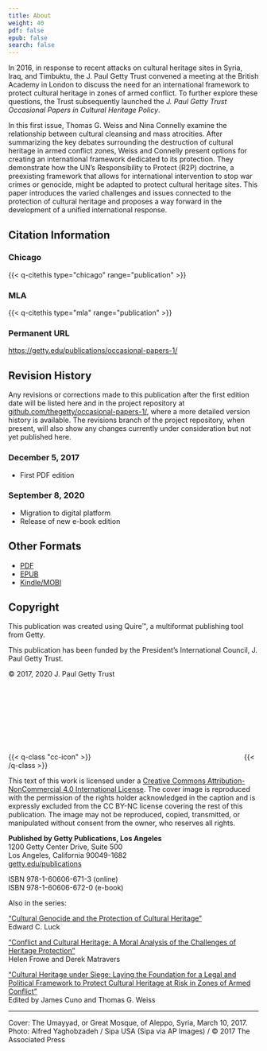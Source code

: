 ```yaml
---
title: About
weight: 40
pdf: false
epub: false
search: false
---
```


In 2016, in response to recent attacks on cultural heritage sites in Syria, Iraq, and Timbuktu, the J.&#160;Paul Getty Trust convened a meeting at the British Academy in London to discuss the need for an international framework to protect cultural heritage in zones of armed conflict. To further explore these questions, the Trust subsequently launched the *J.&#160;Paul Getty Trust Occasional Papers in Cultural Heritage Policy*.

In this first issue, Thomas G. Weiss and Nina Connelly examine the relationship between cultural cleansing and mass atrocities. After summarizing the key debates surrounding the destruction of cultural heritage in armed conflict zones, Weiss and Connelly present options for creating an international framework dedicated to its protection. They demonstrate how the UN’s Responsibility to Protect (R2P) doctrine, a preexisting framework that allows for international intervention to stop war crimes or genocide, might be adapted to protect cultural heritage sites. This paper introduces the varied challenges and issues connected to the protection of cultural heritage and proposes a way forward in the development of a unified international response.


<div class="backmatter">

## Citation Information

### Chicago

{{< q-citethis type="chicago" range="publication" >}}

### MLA

{{< q-citethis type="mla" range="publication" >}}

### Permanent URL

https://getty.edu/publications/occasional-papers-1/

## Revision History

Any revisions or corrections made to this publication after the first edition date will be listed here and in the project repository at [github.com/thegetty/occasional-papers-1/](https://github.com/thegetty/occasional-papers-1/), where a more detailed version history is available. The revisions branch of the project repository, when present, will also show any changes currently under consideration but not yet published here.

### December 5, 2017

  - First PDF edition

### September 8, 2020

  - Migration to digital platform
  - Release of new e-book edition

## Other Formats

  - [PDF](/downloads/WeissConnelly_CulturalCleansing.pdf)
  - [EPUB](/downloads/WeissConnelly_CulturalCleansing.epub)
  - [Kindle/MOBI](/downloads/WeissConnelly_CulturalCleansing.mobi)

## Copyright

This publication was created using Quire™, a multiformat publishing tool from Getty.

This publication has been funded by the President’s International Council, J. Paul Getty Trust.

© 2017, 2020 J. Paul Getty Trust

{{< q-class "cc-icon" >}}
<svg class="quire-copyright__icon">
<switch>
  <use xlink:href="#cc"></use>
</switch>
<switch>
  <use xlink:href="#cc-by"></use>
  <foreignObject width="135" height="30">
      <img src="/icons/cc-by.png" alt="CC-BY-NC" />
  </foreignObject>
</switch>
<switch>
  <use xlink:href="#cc-by-nc"></use>
  <foreignObject width="135" height="30">
      <img src="/icons/cc-by-nc.png" alt="CC-BY-NC" />
  </foreignObject>
</switch>
</svg>
{{< /q-class >}}

This text of this work is licensed under a [Creative Commons Attribution-NonCommercial 4.0 International License](https://creativecommons.org/licenses/by-nc/4.0/). The cover image is reproduced with the permission of the rights holder acknowledged in the caption and is expressly excluded from the CC BY-NC license covering the rest of this publication. The image may not be reproduced, copied, transmitted, or manipulated without consent from the owner, who reserves all rights.

**Published by Getty Publications, Los Angeles**<br />
1200 Getty Center Drive, Suite 500<br />
Los Angeles, California 90049-1682<br />
[getty.edu/publications](http://www.getty.edu/publications)

ISBN 978-1-60606-671-3 (online)<br />
ISBN 978-1-60606-672-0 (e-book)

Also in the series:

[“Cultural Genocide and the Protection of Cultural Heritage”](http://getty.edu/publications/occasional-papers-2/) <br />Edward C. Luck

[“Conflict and Cultural Heritage: A Moral Analysis of the Challenges of Heritage Protection”](https://www.getty.edu/publications/occasional-papers-3/) <br /> Helen Frowe and Derek Matravers

[“Cultural Heritage under Siege: Laying the Foundation for a Legal and Political Framework to Protect Cultural Heritage at Risk in Zones of Armed Conflict”](https://www.getty.edu/publications/occasional-papers-4/) <br />Edited by James Cuno and Thomas G. Weiss

---

Cover: The Umayyad, or Great Mosque, of Aleppo, Syria, March 10, 2017. Photo: Alfred Yaghobzadeh / Sipa USA (Sipa via AP Images) / © 2017 The Associated Press

</div>
